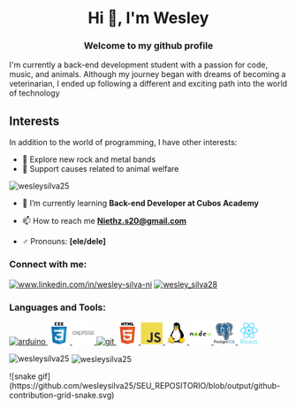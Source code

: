 <h1 align="center">Hi 👋, I'm Wesley</h1>
<h3 align="center">Welcome to my github profile</h3>

I'm currently a back-end development student with a passion for code, music, and animals. Although my journey began with dreams of becoming a veterinarian, I ended up following a different and exciting path into the world of technology

## Interests

In addition to the world of programming, I have other interests:

- 🎵 Explore new rock and metal bands
- 🐶 Support causes related to animal welfare
<p align="left"> <img src="https://komarev.com/ghpvc/?username=wesleysilva25&label=Profile%20views&color=0e75b6&style=flat" alt="wesleysilva25" /> </p>

- 🌱 I’m currently learning **Back-end Developer at Cubos Academy**

- 📫 How to reach me **Niethz.s20@gmail.com**

- ♂️ Pronouns: **[ele/dele]**

<h3 align="left">Connect with me:</h3>
<p align="left">
<a href="https://linkedin.com/in/www.linkedin.com/in/wesley-silva-ni" target="blank"><img align="center" src="https://raw.githubusercontent.com/rahuldkjain/github-profile-readme-generator/master/src/images/icons/Social/linked-in-alt.svg" alt="www.linkedin.com/in/wesley-silva-ni" height="30" width="40" /></a>
<a href="https://discord.gg/wesley_silva28" target="blank"><img align="center" src="https://raw.githubusercontent.com/rahuldkjain/github-profile-readme-generator/master/src/images/icons/Social/discord.svg" alt="wesley_silva28" height="30" width="40" /></a>
</p>

<h3 align="left">Languages and Tools:</h3>
<p align="left"> <a href="https://www.arduino.cc/" target="_blank" rel="noreferrer"> <img src="https://cdn.worldvectorlogo.com/logos/arduino-1.svg" alt="arduino" width="40" height="40"/> </a> <a href="https://www.w3schools.com/css/" target="_blank" rel="noreferrer"> <img src="https://raw.githubusercontent.com/devicons/devicon/master/icons/css3/css3-original-wordmark.svg" alt="css3" width="40" height="40"/> </a> <a href="https://expressjs.com" target="_blank" rel="noreferrer"> <img src="https://raw.githubusercontent.com/devicons/devicon/master/icons/express/express-original-wordmark.svg" alt="express" width="40" height="40"/> </a> <a href="https://git-scm.com/" target="_blank" rel="noreferrer"> <img src="https://www.vectorlogo.zone/logos/git-scm/git-scm-icon.svg" alt="git" width="40" height="40"/> </a> <a href="https://www.w3.org/html/" target="_blank" rel="noreferrer"> <img src="https://raw.githubusercontent.com/devicons/devicon/master/icons/html5/html5-original-wordmark.svg" alt="html5" width="40" height="40"/> </a> <a href="https://developer.mozilla.org/en-US/docs/Web/JavaScript" target="_blank" rel="noreferrer"> <img src="https://raw.githubusercontent.com/devicons/devicon/master/icons/javascript/javascript-original.svg" alt="javascript" width="40" height="40"/> </a> <a href="https://www.linux.org/" target="_blank" rel="noreferrer"> <img src="https://raw.githubusercontent.com/devicons/devicon/master/icons/linux/linux-original.svg" alt="linux" width="40" height="40"/> </a> <a href="https://nodejs.org" target="_blank" rel="noreferrer"> <img src="https://raw.githubusercontent.com/devicons/devicon/master/icons/nodejs/nodejs-original-wordmark.svg" alt="nodejs" width="40" height="40"/> </a> <a href="https://www.postgresql.org" target="_blank" rel="noreferrer"> <img src="https://raw.githubusercontent.com/devicons/devicon/master/icons/postgresql/postgresql-original-wordmark.svg" alt="postgresql" width="40" height="40"/> </a> <a href="https://reactjs.org/" target="_blank" rel="noreferrer"> <img src="https://raw.githubusercontent.com/devicons/devicon/master/icons/react/react-original-wordmark.svg" alt="react" width="40" height="40"/> </a> </p>

<p><img align="left" src="https://github-readme-stats.vercel.app/api/top-langs?username=wesleysilva25&show_icons=true&locale=en&layout=compact" alt="wesleysilva25" /></p>

<p>&nbsp;<img align="center" src="https://github-readme-stats.vercel.app/api?username=wesleysilva25&show_icons=true&locale=en" alt="wesleysilva25" /></p>
![snake gif](https://github.com/wesleysilva25/SEU_REPOSITORIO/blob/output/github-contribution-grid-snake.svg)

